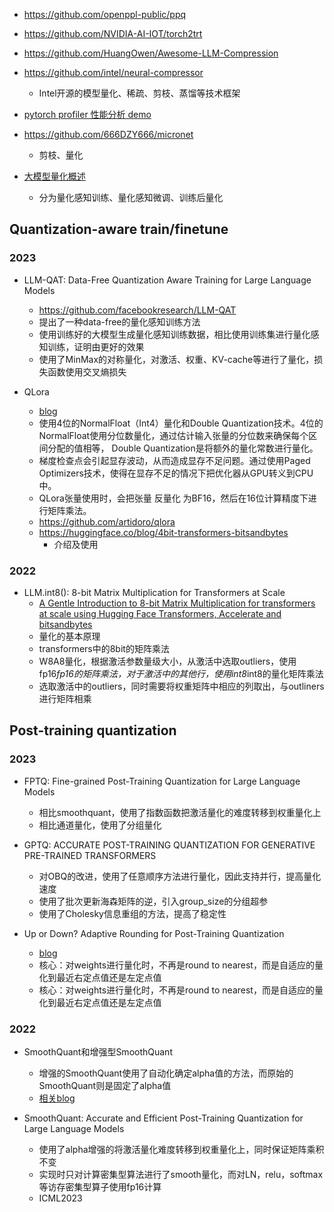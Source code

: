 

- https://github.com/openppl-public/ppq

- https://github.com/NVIDIA-AI-IOT/torch2trt

- https://github.com/HuangOwen/Awesome-LLM-Compression

- https://github.com/intel/neural-compressor
  - Intel开源的模型量化、稀疏、剪枝、蒸馏等技术框架

- [pytorch profiler 性能分析 demo](https://zhuanlan.zhihu.com/p/403957917)

- https://github.com/666DZY666/micronet
  - 剪枝、量化

- [大模型量化概述](https://mp.weixin.qq.com/s/_bF6nQ6jVoj-_fAY8L5RvQ)
  - 分为量化感知训练、量化感知微调、训练后量化


## Quantization-aware train/finetune

### 2023

- LLM-QAT: Data-Free Quantization Aware Training for Large Language Models
  - https://github.com/facebookresearch/LLM-QAT
  - 提出了一种data-free的量化感知训练方法
  - 使用训练好的大模型生成量化感知训练数据，相比使用训练集进行量化感知训练，证明由更好的效果
  - 使用了MinMax的对称量化，对激活、权重、KV-cache等进行了量化，损失函数使用交叉熵损失

- QLora
  - [blog](https://zhuanlan.zhihu.com/p/632229856)
  - 使用4位的NormalFloat（Int4）量化和Double Quantization技术。4位的NormalFloat使用分位数量化，通过估计输入张量的分位数来确保每个区间分配的值相等，
  Double Quantization是将额外的量化常数进行量化。
  - 梯度检查点会引起显存波动，从而造成显存不足问题。通过使用Paged Optimizers技术，使得在显存不足的情况下把优化器从GPU转义到CPU中。
  - QLora张量使用时，会把张量 反量化 为BF16，然后在16位计算精度下进行矩阵乘法。
  - https://github.com/artidoro/qlora
  - https://huggingface.co/blog/4bit-transformers-bitsandbytes
    - 介绍及使用

### 2022
- LLM.int8(): 8-bit Matrix Multiplication for Transformers at Scale
  - [A Gentle Introduction to 8-bit Matrix Multiplication for transformers at scale using Hugging Face Transformers, Accelerate and bitsandbytes](https://huggingface.co/blog/hf-bitsandbytes-integration)
  - 量化的基本原理
  - transformers中的8bit的矩阵乘法
  - W8A8量化，根据激活参数量级大小，从激活中选取outliers，使用fp16*fp16的矩阵乘法，对于激活中的其他行，使用int8*int8的量化矩阵乘法
  - 选取激活中的outliers，同时需要将权重矩阵中相应的列取出，与outliners进行矩阵相乘


## Post-training quantization

### 2023
- FPTQ: Fine-grained Post-Training Quantization for Large Language Models
  - 相比smoothquant，使用了指数函数把激活量化的难度转移到权重量化上
  - 相比通道量化，使用了分组量化

- GPTQ: ACCURATE POST-TRAINING QUANTIZATION FOR GENERATIVE PRE-TRAINED TRANSFORMERS
  - 对OBQ的改进，使用了任意顺序方法进行量化，因此支持并行，提高量化速度
  - 使用了批次更新海森矩阵的逆，引入group_size的分组超参
  - 使用了Cholesky信息重组的方法，提高了稳定性
  
- Up or Down? Adaptive Rounding for Post-Training Quantization
  - [blog](https://zhuanlan.zhihu.com/p/363941822)
  - 核心：对weights进行量化时，不再是round to nearest，而是自适应的量化到最近右定点值还是左定点值
  - 核心：对weights进行量化时，不再是round to nearest，而是自适应的量化到最近右定点值还是左定点值

### 2022

- SmoothQuant和增强型SmoothQuant
  - 增强的SmoothQuant使用了自动化确定alpha值的方法，而原始的SmoothQuant则是固定了alpha值
  - [相关blog](https://zhuanlan.zhihu.com/p/648016909)

- SmoothQuant: Accurate and Efficient Post-Training Quantization for Large Language Models
  - 使用了alpha增强的将激活量化难度转移到权重量化上，同时保证矩阵乘积不变
  - 实现时只对计算密集型算法进行了smooth量化，而对LN，relu，softmax等访存密集型算子使用fp16计算
  - ICML2023